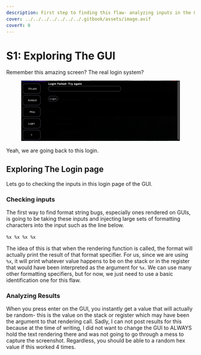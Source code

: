 ```yaml
---
description: First step to finding this flaw- analyzing inputs in the GUI
cover: ../../../../../../../.gitbook/assets/image.avif
coverY: 0
---
```


# S1: Exploring The GUI

Remember this amazing screen? The real login system?

<figure><img src="../../../../../../../.gitbook/assets/LoginMenu.PNG" alt=""><figcaption></figcaption></figure>

Yeah, we are going back to this login.

## Exploring The Login page

Lets go to checking the inputs in this login page of the GUI.

### Checking inputs

The first way to find format string bugs, especially ones rendered on GUIs, is going to be taking these inputs and injecting large sets of formatting characters into the input such as the line below.

`%x %x %x %x`&#x20;

The idea of this is that when the rendering function is called, the format will actually print the result of that format specifier. For us, since we are using `%x`, it will print whatever value happens to be on the stack or in the register that would have been interpreted as the argument for `%x`. We can use many other formatting specifiers, but for now, we just need to use a basic identification one for this flaw.

### Analyzing Results

When you press enter on the GUI, you instantly get a value that will actually be random- this is the value on the stack or register which may have been the argument to that rendering call. Sadly, I can not post results for this because at the time of writing, I did not want to change the GUI to ALWAYS hold the text rendering there and was not going to go through a mess to capture the screenshot. Regardless, you should be able to a random hex value if this worked 4 times.

